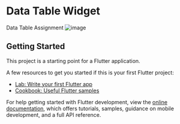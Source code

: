 # Data Table Widget

Data Table Assignment
![image](https://user-images.githubusercontent.com/87460435/200155164-46835420-c6be-4868-9f4f-a6e7a8370e21.png)


## Getting Started

This project is a starting point for a Flutter application.

A few resources to get you started if this is your first Flutter project:

- [Lab: Write your first Flutter app](https://docs.flutter.dev/get-started/codelab)
- [Cookbook: Useful Flutter samples](https://docs.flutter.dev/cookbook)

For help getting started with Flutter development, view the
[online documentation](https://docs.flutter.dev/), which offers tutorials,
samples, guidance on mobile development, and a full API reference.
